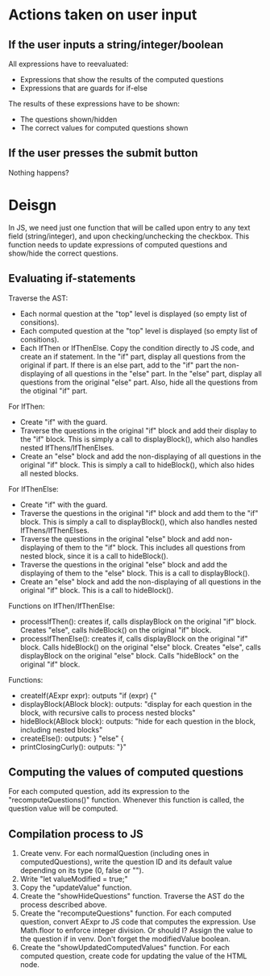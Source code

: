 # Actions taken on user input

## If the user inputs a string/integer/boolean
All expressions have to reevaluated:
- Expressions that show the results of the computed questions
- Expressions that are guards for if-else

The results of these expressions have to be shown: 
- The questions shown/hidden
- The correct values for computed questions shown


## If the user presses the submit button
Nothing happens?

# Deisgn
In JS, we need just one function that will be called upon entry to any text field (string/integer), and upon checking/unchecking the checkbox. This function needs to update expressions
of computed questions and show/hide the correct questions.

## Evaluating if-statements
Traverse the AST:
- Each normal question at the "top" level is displayed (so empty list of consitions).
- Each computed question at the "top" level is displayed (so empty list of consitions).
- Each IfThen or IfThenElse. Copy the condition directly to JS code, and create an if statement.
In the "if" part, display all questions from the original if part. If there is an else part, add
to the "if" part the non-displaying of all questions in the "else" part.
In the "else" part, display all questions from the original "else" part. Also,
hide all the questions from the otiginal "if" part.

For IfThen:
- Create "if" with the guard.
- Traverse the questions in the original "if" block and add their display to the "if" block. This is simply a call to displayBlock(), which also handles nested IfThens/IfThenElses.
- Create an "else" block and add the non-displaying of all questions in the original "if" block. This is simply a call to hideBlock(), which also hides all nested blocks.

For IfThenElse:
- Create "if" with the guard.
- Traverse the questions in the original "if" block and add them to the "if" block. This is simply a call to displayBlock(), which also handles nested IfThens/IfThenElses. 
- Traverse the questions in the original "else" block and add non-displaying of them to the "if" block. This includes all questions from nested block, since it is a call to hideBlock().
- Traverse the questions in the original "else" block and add the displaying of them to the "else" block. This is a call to displayBlock().
- Create an "else" block and add the non-displaying of all questions in the original "if" block. This is a call to hideBlock().

Functions on IfThen/IfThenElse:
- processIfThen(): creates if, calls displayBlock on the original "if" block. Creates "else", calls hideBlock() on the original "if" block.
- processIfThenElse(): creates if, calls displayBlock on the original "if" block. Calls hideBlock() on the original "else" block. Creates "else", calls displayBlock on the original "else" block. Calls "hideBlock" on the original "if" block.

Functions:
- createIf(AExpr expr):           outputs "if (expr) {"
- displayBlock(ABlock block):     outputs: "display for each question in the block, with recursive calls to process nested blocks"
- hideBlock(ABlock block):        outputs: "hide for each question in the block, including nested blocks"
- createElse():                   outputs: } "else" {
- printClosingCurly():            outputs: "}"



## Computing the values of computed questions
For each computed question, add its expression to the "recomputeQuestions()" function.
Whenever this function is called, the question value will be computed.

## Compilation process to JS
1. Create venv. For each normalQuestion (including ones in computedQuestions), write the
question ID and its default value depending on its type (0, false or "").
2. Write "let valueModified = true;"
3. Copy the "updateValue" function.
4. Create the "showHideQuestions" function.
Traverse the AST do the process described above.
5. Create the "recomputeQuestions" function.
For each computed question, convert AExpr to JS code that computes the expression.
Use Math.floor to enforce integer division. Or should I?
Assign the value to the question if in venv. Don't forget the modifiedValue boolean.
6. Create the "showUpdatedComputedValues" function.
For each computed question, create code for updating the value of the HTML node.

